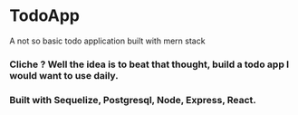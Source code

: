 # TodoApp
A not so basic todo application built with mern stack

### Cliche ? Well the idea is to beat that thought, build a todo app I would want to use daily.
### Built with Sequelize, Postgresql, Node, Express, React.

